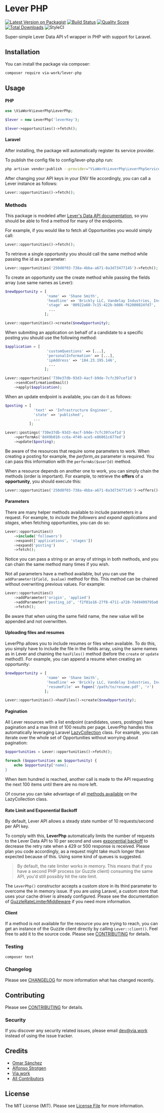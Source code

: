 # Lever PHP

[![Latest Version on Packagist](https://img.shields.io/packagist/v/via-work/lever-php?style=flat-square)](https://packagist.org/packages/via-work/lever-php)
[![Build Status](https://img.shields.io/travis/via-work/lever-php/master.svg?style=flat-square)](https://travis-ci.org/via-work/lever-php)
[![Quality Score](https://img.shields.io/scrutinizer/g/via-work/lever-php.svg?style=flat-square)](https://scrutinizer-ci.com/g/via-work/lever-php)
[![Total Downloads](https://img.shields.io/packagist/dt/via-work/lever-php.svg?style=flat-square)](https://packagist.org/packages/via-work/lever-php)
![StyleCI](https://github.styleci.io/repos/238786347/shield?branch=master)

Super-simple Lever Data API v1 wrapper in PHP with support for Laravel.

## Installation

You can install the package via composer:

```bash
composer require via-work/lever-php
```

## Usage

#### PHP

``` php
use \ViaWork\LeverPhp\LeverPhp;

$lever = new LeverPhp('leverKey');

$lever->opportunities()->fetch();

```

#### Laravel

After installing, the package will automatically register its service provider.

To publish the config file to config/lever-php.php run:

``` bash
php artisan vendor:publish --provider="ViaWork\LeverPhp\LeverPhpServiceProvider"
```

After changing your API keys in your ENV file accordingly, you can call a Lever instance as follows:

``` php
Lever::opportunities()->fetch();
```

### Methods

This package is modeled after [Lever's Data API documentation](https://hire.lever.co/developer/documentation), so you should be able to find a method for many of the endpoints.

For example, if you would like to fetch all Opportunities you would simply call:
 
 ``` php
 Lever::opportunities()->fetch();
```


To retrieve a single opportunity you should call the same method while passing the id as a parameter: 

``` php
Lever::opportunities('250d8f03-738a-4bba-a671-8a3d73477145')->fetch();
```

To create an opportunity use the create method while passing the fields array (use same names as Lever):

``` php
$newOpportunity = [
                   'name' => 'Shane Smith',
                   'headline' => 'Brickly LLC, Vandelay Industries, Inc, Central Perk',
                   'stage' => '00922a60-7c15-422b-b086-f62000824fd7',
                    ...
                  ];

Lever::opportunities()->create($newOpportunity);
```

When submiting an application on behalf of a candidate to a specific posting you should use the following method:
 
``` php
$application = [
                   'customQuestions' => [...],
                   'personalInformation' => [...],
                   'ipAddress' => '184.23.195.146',
                    ...
                  ];

Lever::opportunities('730e37db-93d3-4acf-b9de-7cfc397cef1d')
    ->sendConfirmationEmail()
    ->apply($application);
```


When an update endpoint is available, you can do it as follows:

``` php
$posting = [
             'text' => 'Infrastructure Engineer',
             'state' => 'published',
             ...
           ];

Lever::postings('730e37db-93d3-4acf-b9de-7cfc397cef1d')
    ->performAs('8d49b010-cc6a-4f40-ace5-e86061c677ed')
    ->update($posting);
```

Be aware of the resources that require some parameters to work. When creating a posting for example, the _perform_as_ parameter is required. You can pass this information with the `performAs($userId)` method.

When a resource depends on another one to work, you can simply chain the methods (order is important). For example, to retrieve the **offers** of a **opportunity**, you should execute this:

``` php
Lever::opportunities('250d8f03-738a-4bba-a671-8a3d73477145')->offers()->fetch();
```



#### Parameters

There are many helper methods available to include parameters in a request. For example, to _include_ the _followers_ and _expand applications_ and _stages_, when fetching opportunities, you can do so:

```php
Lever::opportunities()
    ->include('followers')
    ->expand(['applications', 'stages'])
    ->expand('posting')
    ->fetch();
```

Notice you can pass a string or an array of strings in both methods, and you can chain the same method many times if you wish. 

Not all parameters have a method available, but you can use the `addParameter($field, $value)` method for this. This method can be chained without overwriting previous values. For example:

 ```php
 Lever::opportunities()
     ->addParameter('origin', 'applied')
     ->addParameter('posting_id', 'f2f01e16-27f8-4711-a728-7d49499795a0')
     ->fetch();
 ```
Be aware that when using the same field name, the new value will be appended and not overwritten. 

#### Uploading files and resumes

LeverPhp allows you to include resumes or files when available. To do this, you simply have to include the file in the fields array, using the same names as in Lever and chaining the `hasFiles()` method (before the `create` or `update` method!). For example, you can append a resume when creating an opportunity: 


``` php
$newOpportunity = [
                   'name' => 'Shane Smith',
                   'headline' => 'Brickly LLC, Vandelay Industries, Inc, Central Perk',
                   'resumeFile' => fopen('/path/to/resume.pdf', 'r')
                  ];

Lever::opportunities()->hasFiles()->create($newOpportunity);
```

#### Pagination

All Lever resources with a list endpoint (candidates, users, postings) have pagination and a max limit of 100 results per page. LeverPhp handles this automatically leveraging Laravel [LazyCollection](https://laravel.com/docs/6.x/collections#lazy-collections) class. For example, you can iterate over the whole set of Opportunities without worrying about pagination:

 ``` php
 $opportunities = Lever::opportunities()->fetch();

 foreach ($opportunities as $opportunity) {
     echo $opportunity['name];
 }
``` 

When item hundred is reached, another call is made to the API requesting the next 100 items until there are no more left.

Of course you can take advantage of all [methods available](https://laravel.com/docs/6.x/collections#the-enumerable-contract) on the LazyCollection class. 

#### Rate Limit and Exponential Backoff
By default, Lever API allows a steady state number of 10 requests/second per API key. 

To comply with this, **LeverPhp** automatically limits the number of requests to the Lever Data API to 10 per second and uses [exponential backoff](https://en.wikipedia.org/wiki/Exponential_backoff) to decrease the retry rate when a 429 or 500 response is received. Please plan you code accordingly, as a request might take much longer than expected because of this. Using some kind of queues is suggested. 

>By default, the rate limiter works in memory. This means that if you have a second PHP process (or Guzzle client) consuming the same API, you'd still possibly hit the rate limit. 

The `LeverPhp()` constructor accepts a custom store in its third parameter to overcome the in memory issue. If you are using Laravel, a custom store that uses your cache driver is already configured. Please see the documentation of [GuzzleRateLimiterMiddleware](https://github.com/spatie/guzzle-rate-limiter-middleware#custom-stores) if you need more information.

#### Client

If a method is not available for the resource you are trying to reach, you can get an instance of the Guzzle client directly by calling `Lever::client()`. Feel free to add it to the source code. Please see [CONTRIBUTING](CONTRIBUTING.md) for details.


### Testing

``` bash
composer test
```

### Changelog

Please see [CHANGELOG](CHANGELOG.md) for more information what has changed recently.

## Contributing


Please see [CONTRIBUTING](CONTRIBUTING.md) for details.

### Security

If you discover any security related issues, please email dev@via.work instead of using the issue tracker.

## Credits

- [Omar Sánchez](https://github.com/omarsancas)
- [Alfonso Strotgen](https://github.com/strotgen)
- [Via.work](https://github.com/via-work)
- [All Contributors](../../contributors)

## License

The MIT License (MIT). Please see [License File](LICENSE.md) for more information.

